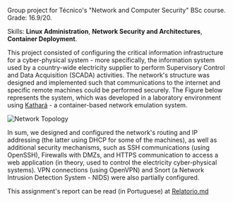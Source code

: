 Group project for Técnico's "Network and Computer Security" BSc course. Grade: 16.9/20.

Skills: **Linux Administration**, **Network Security and Architectures**, **Container Deployment**.

This project consisted of configuring the critical information infrastructure for a cyber-physical system - more specifically, the information system used by a country-wide electricity supplier to perform Supervisory Control and Data Acquisition (SCADA) activities. The network's structure was designed and implemented such that communications to the internet and specific remote machines could be performed securely. The Figure below represents the system, which was developed in a laboratory environment using [Kathará](https://www.kathara.org/) - a container-based network emulation system. 

![Network Topology](https://github.com/HenriqueCandeias/sirs-g6/blob/main/Topologia_da_Rede.jpg)

In sum, we designed and configured the network's routing and IP addressing (the latter using DHCP for some of the machines), as well as additional security mechanisms, such as SSH communications (using OpenSSH), Firewalls with DMZs, and HTTPS communication to access a web application (in theory, used to control the electricity cyber-physical systems). VPN connections (using OpenVPN) and Snort (a Network Intrusion Detection System - NIDS) were also partially configured.

This assignment's report can be read (in Portuguese) at [Relatorio.md](https://github.com/HenriqueCandeias/sirs-g6/blob/main/Relatorio.md)
